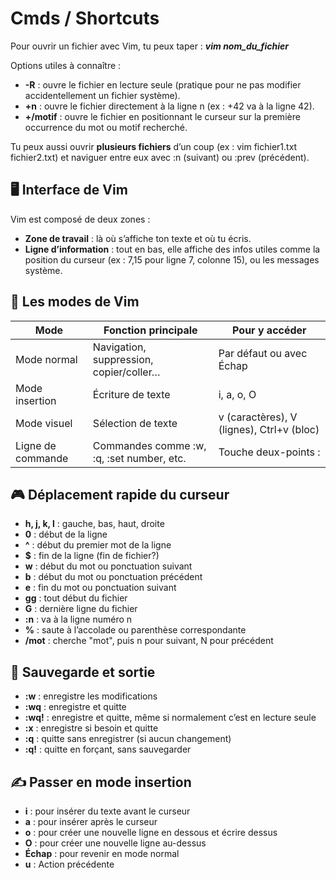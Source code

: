 # Cmds / Shortcuts

Pour ouvrir un fichier avec Vim, tu peux taper : ***vim nom_du_fichier***

Options utiles à connaître :

- **-R** : ouvre le fichier en lecture seule (pratique pour ne pas modifier accidentellement un fichier système).
- **+n** : ouvre le fichier directement à la ligne n (ex : +42 va à la ligne 42).
- **+/motif** : ouvre le fichier en positionnant le curseur sur la première occurrence du mot ou motif recherché.

Tu peux aussi ouvrir **plusieurs fichiers** d’un coup (ex : vim fichier1.txt fichier2.txt) et naviguer entre eux avec :n (suivant) ou :prev (précédent).

## **🖥️ Interface de Vim**

Vim est composé de deux zones :

- **Zone de travail** : là où s’affiche ton texte et où tu écris.
- **Ligne d’information** : tout en bas, elle affiche des infos utiles comme la position du curseur (ex : 7,15 pour ligne 7, colonne 15), ou les messages système.

## **🔀 Les modes de Vim**

| **Mode** | **Fonction principale** | **Pour y accéder** |
|----|----|----|
| Mode normal | Navigation, suppression, copier/coller… | Par défaut ou avec Échap |
| Mode insertion | Écriture de texte | i, a, o, O |
| Mode visuel | Sélection de texte | v (caractères), V (lignes), Ctrl+v (bloc) |
| Ligne de commande | Commandes comme :w, :q, :set number, etc. | Touche deux-points : |

## **🎮 Déplacement rapide du curseur**

- **h, j, k, l** : gauche, bas, haut, droite
- **0** : début de la ligne
- **^** : début du premier mot de la ligne
- **$** : fin de la ligne (fin de fichier?)
- **w** : début du mot ou ponctuation suivant
- **b** : début du mot ou ponctuation précédent
- **e** : fin du mot ou ponctuation suivant
- **gg** : tout début du fichier
- **G** : dernière ligne du fichier
- **:n** : va à la ligne numéro n
- **%** : saute à l’accolade ou parenthèse correspondante
- **/mot** : cherche "mot", puis n pour suivant, N pour précédent

## **💾 Sauvegarde et sortie**

- **:w** : enregistre les modifications
- **:wq** : enregistre et quitte
- **:wq!** : enregistre et quitte, même si normalement c’est en lecture seule
- **:x** : enregistre si besoin et quitte
- **:q** : quitte sans enregistrer (si aucun changement)
- **:q!** : quitte en forçant, sans sauvegarder

## **✍️ Passer en mode insertion**

- **i** : pour insérer du texte avant le curseur
- **a** : pour insérer après le curseur
- **o** : pour créer une nouvelle ligne en dessous et écrire dessus
- **O** : pour créer une nouvelle ligne au-dessus
- **Échap** : pour revenir en mode normal
- **u** : Action précédente

